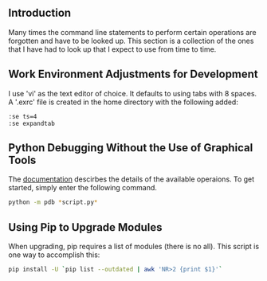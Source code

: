 ## Introduction

Many times the command line statements to perform certain operations are forgotten and have to be looked  up.
This section is a collection of the ones that I have had to look up that I expect to use from time to time.

## Work Environment Adjustments for Development

I use 'vi' as the text editor of choice.
It defaults to using tabs with 8 spaces.
A '.exrc' file is created in the home directory with the following added:

```text
:se ts=4
:se expandtab
```

## Python Debugging Without the Use of Graphical Tools

The [documentation](https://docs.python.org/3/library/pdb.html) descirbes the details of the available operaions.
To get started, simply enter the following command.

```bash
python -m pdb *script.py*
```

## Using Pip to Upgrade Modules

When upgrading, pip requires a list of modules (there is no all).
This script is one way to accomplish this:

```bash
pip install -U `pip list --outdated | awk 'NR>2 {print $1}'`
```

